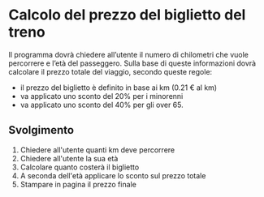 Calcolo del prezzo del biglietto del treno
===
Il programma dovrà chiedere all’utente il numero di chilometri che vuole percorrere e l’età del passeggero.
Sulla base di queste informazioni dovrà calcolare il prezzo totale del viaggio, secondo queste regole:
- il prezzo del biglietto è definito in base ai km (0.21 € al km)
- va applicato uno sconto del 20% per i minorenni
- va applicato uno sconto del 40% per gli over 65.
## Svolgimento

1. Chiedere all'utente quanti km deve percorrere
2. Chiedere all'utente la sua età
3. Calcolare quanto costerà il biglietto
4. A seconda dell'età applicare lo sconto sul prezzo totale
5. Stampare in pagina il prezzo finale